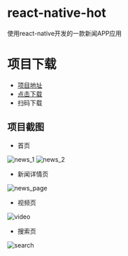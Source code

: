 # react-native-hot

使用react-native开发的一款新闻APP应用

# 项目下载
* [项目地址](https://github.com/HurTeng/react-native-hot)
* [点击下载](sample/app-release.apk)
* 扫码下载


## 项目截图

* 首页

![news_1](sample/news_1.jpg)
![news_2](sample/news_2.jpg)

* 新闻详情页

![news_page](sample/news_page.jpg)

* 视频页

![video](sample/video.jpg)

* 搜索页

![search](sample/search.jpg)

